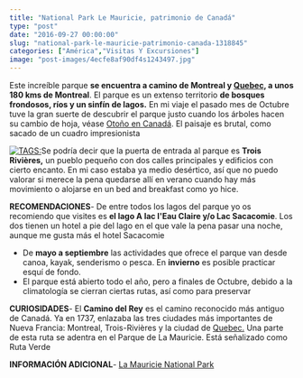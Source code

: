 ```yaml
---
title: "National Park Le Mauricie, patrimonio de Canadá"
type: "post"
date: "2016-09-27 00:00:00"
slug: "national-park-le-mauricie-patrimonio-canada-1318845"
categories: ["América","Visitas Y Excursiones"]
image: "post-images/4ecfe8af90df4s1243497.jpg"
---
```


Este increíble parque **se encuentra a camino de Montreal y [Quebec](http://www.missviajes.com/quebec-capital-quebecoise-20146/), a unos 180 kms de Montreal**. El parque es un extenso territorio **de bosques frondosos, ríos y un sinfín de lagos.**  En mi viaje el pasado mes de Octubre tuve la gran suerte de descubrir el parque justo cuando los árboles hacen su cambio de hoja, véase [Otoño en Canadá](http://www.missviajes.com/otono-en-canada-1307943). El paisaje es brutal, como sacado de un cuadro impresionista

[![ TAGS:](post-images/4ecfe8af90df4s1243497.jpg "lac l'Eau Claire")](post-images/4ecfe8af90df4s1243497.jpg)Se podría decir que la puerta de entrada al parque es **Trois Rivières,** un pueblo pequeño con dos calles principales y edificios con cierto encanto. En mi caso estaba ya medio desértico, así que no puedo valorar si merece la pena quedarse allí en verano cuando hay más movimiento o alojarse en un bed and breakfast como yo hice.  
  
**RECOMENDACIONES**- De entre todos los lagos del parque yo os recomiendo que visites es **el lago A lac l'Eau Claire y/o Lac Sacacomie**. Los dos tienen un hotel a pie del lago en el que vale la pena pasar una noche, aunque me gusta más el hotel Sacacomie
- De **mayo a septiembre** las actividades que ofrece el parque van desde canoa, kayak, senderismo o pesca. En **invierno** es posible practicar esquí de fondo.
- El parque está abierto todo el año, pero a finales de Octubre, debido a la climatología se cierran ciertas rutas, así como para preservar

**CURIOSIDADES**- El **Camino del Rey** es el camino reconocido más antiguo de Canadá. Ya en 1737, enlazaba las tres ciudades más importantes de Nueva Francia: Montreal, Trois-Rivières y la ciudad de [Quebec.](http://www.missviajes.com/quebec-capital-quebecoise-20146/) Una parte de esta ruta se adentra en el Parque de La Mauricie. Está señalizado como Ruta Verde

**INFORMACIÓN ADICIONAL**- [La Mauricie National Park](http://www.pc.gc.ca/eng/pn-np/qc/mauricie/index.aspx)